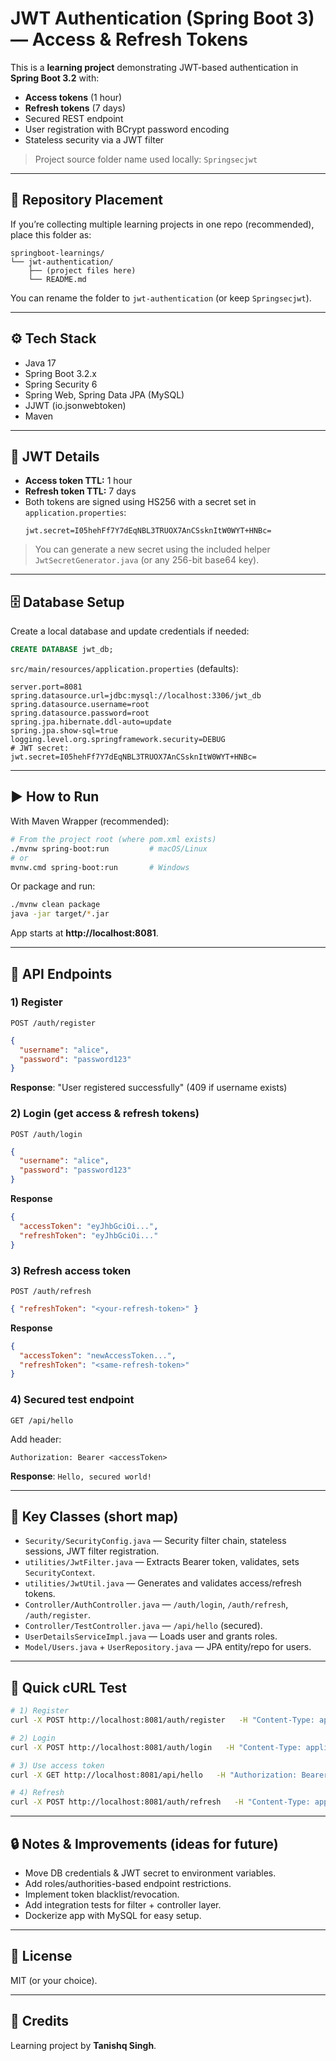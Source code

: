 # JWT Authentication (Spring Boot 3) — Access & Refresh Tokens

This is a **learning project** demonstrating JWT-based authentication in **Spring Boot 3.2** with:
- **Access tokens** (1 hour)
- **Refresh tokens** (7 days)
- Secured REST endpoint
- User registration with BCrypt password encoding
- Stateless security via a JWT filter

> Project source folder name used locally: `Springsecjwt`

---

## 📁 Repository Placement
If you’re collecting multiple learning projects in one repo (recommended), place this folder as:
```
springboot-learnings/
└── jwt-authentication/
    ├── (project files here)
    └── README.md
```
You can rename the folder to `jwt-authentication` (or keep `Springsecjwt`).

---

## ⚙️ Tech Stack
- Java 17
- Spring Boot 3.2.x
- Spring Security 6
- Spring Web, Spring Data JPA (MySQL)
- JJWT (io.jsonwebtoken)
- Maven

---

## 🔑 JWT Details
- **Access token TTL:** 1 hour
- **Refresh token TTL:** 7 days
- Both tokens are signed using HS256 with a secret set in `application.properties`:
  ```properties
  jwt.secret=I05hehFf7Y7dEqNBL3TRUOX7AnCSsknItW0WYT+HNBc=
  ```

> You can generate a new secret using the included helper `JwtSecretGenerator.java` (or any 256-bit base64 key).

---

## 🗄️ Database Setup
Create a local database and update credentials if needed:
```sql
CREATE DATABASE jwt_db;
```
`src/main/resources/application.properties` (defaults):
```properties
server.port=8081
spring.datasource.url=jdbc:mysql://localhost:3306/jwt_db
spring.datasource.username=root
spring.datasource.password=root
spring.jpa.hibernate.ddl-auto=update
spring.jpa.show-sql=true
logging.level.org.springframework.security=DEBUG
# JWT secret:
jwt.secret=I05hehFf7Y7dEqNBL3TRUOX7AnCSsknItW0WYT+HNBc=
```

---

## ▶️ How to Run
With Maven Wrapper (recommended):
```bash
# From the project root (where pom.xml exists)
./mvnw spring-boot:run         # macOS/Linux
# or
mvnw.cmd spring-boot:run       # Windows
```

Or package and run:
```bash
./mvnw clean package
java -jar target/*.jar
```

App starts at **http://localhost:8081**.

---

## 🔐 API Endpoints

### 1) Register
`POST /auth/register`
```json
{
  "username": "alice",
  "password": "password123"
}
```
**Response**: "User registered successfully" (409 if username exists)

### 2) Login (get access & refresh tokens)
`POST /auth/login`
```json
{
  "username": "alice",
  "password": "password123"
}
```
**Response**
```json
{
  "accessToken": "eyJhbGciOi...",
  "refreshToken": "eyJhbGciOi..."
}
```

### 3) Refresh access token
`POST /auth/refresh`
```json
{ "refreshToken": "<your-refresh-token>" }
```
**Response**
```json
{
  "accessToken": "newAccessToken...",
  "refreshToken": "<same-refresh-token>"
}
```

### 4) Secured test endpoint
`GET /api/hello`

Add header:
```
Authorization: Bearer <accessToken>
```
**Response**: `Hello, secured world!`

---

## 🧱 Key Classes (short map)
- `Security/SecurityConfig.java` — Security filter chain, stateless sessions, JWT filter registration.
- `utilities/JwtFilter.java` — Extracts Bearer token, validates, sets `SecurityContext`.
- `utilities/JwtUtil.java` — Generates and validates access/refresh tokens.
- `Controller/AuthController.java` — `/auth/login`, `/auth/refresh`, `/auth/register`.
- `Controller/TestController.java` — `/api/hello` (secured).
- `UserDetailsServiceImpl.java` — Loads user and grants roles.
- `Model/Users.java` + `UserRepository.java` — JPA entity/repo for users.

---

## 🧪 Quick cURL Test
```bash
# 1) Register
curl -X POST http://localhost:8081/auth/register   -H "Content-Type: application/json"   -d '{"username":"alice","password":"password123"}'

# 2) Login
curl -X POST http://localhost:8081/auth/login   -H "Content-Type: application/json"   -d '{"username":"alice","password":"password123"}'

# 3) Use access token
curl -X GET http://localhost:8081/api/hello   -H "Authorization: Bearer <ACCESS_TOKEN>"

# 4) Refresh
curl -X POST http://localhost:8081/auth/refresh   -H "Content-Type: application/json"   -d '{"refreshToken":"<REFRESH_TOKEN>"}'
```

---

## 🔒 Notes & Improvements (ideas for future)
- Move DB credentials & JWT secret to environment variables.
- Add roles/authorities-based endpoint restrictions.
- Implement token blacklist/revocation.
- Add integration tests for filter + controller layer.
- Dockerize app with MySQL for easy setup.

---

## 📝 License
MIT (or your choice).

---

## 🙌 Credits
Learning project by **Tanishq Singh**.
